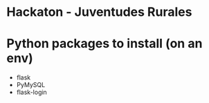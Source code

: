 # Hackaton - Juventudes Rurales

# Python packages to install (on an env)

- flask
- PyMySQL
- flask-login
